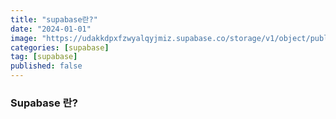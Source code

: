 ```yaml
---
title: "supabase란?"
date: "2024-01-01"
image: "https://udakkdpxfzwyalqyjmiz.supabase.co/storage/v1/object/public/images/blog-supabase.png"
categories: [supabase]
tag: [supabase]
published: false
---
```


### Supabase 란?
